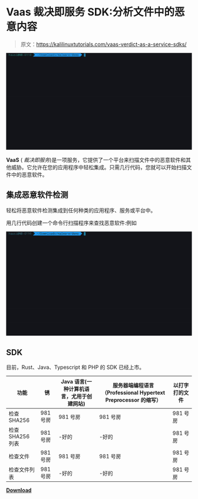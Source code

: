 # Vaas 裁决即服务 SDK:分析文件中的恶意内容

> 原文：<https://kalilinuxtutorials.com/vaas-verdict-as-a-service-sdks/>

[![](img//a61bbc9b96f623e783b68e532c214ddb.png)](https://blogger.googleusercontent.com/img/b/R29vZ2xl/AVvXsEjrfx5StyiXOP9GshJp8V0hjlJ_x-Y1wchFhdHj2l5QqRBSqXdAM4enE5uukuxYuLXF2yxOsWV39Anac7U9RoSPA7z_INR1V-wrqg1jU5MesSTk5PQ8xi9TCnXWXYANnELBE9ZluHmqcokiuqNu06vmYoIL7wRinovNw-ddR9g1Qd0jPkAnBzuoo4qw/s728/gscan.png)

**VaaS** ( *裁决即服务*)是一项服务，它提供了一个平台来扫描文件中的恶意软件和其他威胁。它允许在您的应用程序中轻松集成。只需几行代码，您就可以开始扫描文件中的恶意软件。

## 集成恶意软件检测

轻松将恶意软件检测集成到任何种类的应用程序、服务或平台中。

用几行代码创建一个命令行扫描程序来查找恶意软件:例如

![](img//016f8f6a5a669d215edd3f1c5a317b21.png)

## SDK

目前，Rust、Java、Typescript 和 PHP 的 SDK 已经上市。

| 功能 | 锈 | Java 语言(一种计算机语言，尤用于创建网站) | 服务器端编程语言（Professional Hypertext Preprocessor 的缩写） | 以打字打的文件 |
| --- | --- | --- | --- | --- |
| 检查 SHA256 | 981 号房 | 981 号房 | 981 号房 | 981 号房 |
| 检查 SHA256 列表 | 981 号房 | -好的 | -好的 | 981 号房 |
| 检查文件 | 981 号房 | 981 号房 | 981 号房 | 981 号房 |
| 检查文件列表 | 981 号房 | -好的 | -好的 | 981 号房 |

[**Download**](https://github.com/GDATASoftwareAG/vaas)